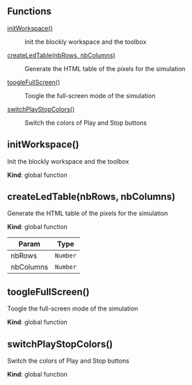 ## Functions

<dl>
<dt><a href="#initWorkspace">initWorkspace()</a></dt>
<dd><p>Init the blockly workspace and the toolbox</p>
</dd>
<dt><a href="#createLedTable">createLedTable(nbRows, nbColumns)</a></dt>
<dd><p>Generate the HTML table of the pixels for the simulation</p>
</dd>
<dt><a href="#toogleFullScreen">toogleFullScreen()</a></dt>
<dd><p>Toogle the full-screen mode of the simulation</p>
</dd>
<dt><a href="#switchPlayStopColors">switchPlayStopColors()</a></dt>
<dd><p>Switch the colors of Play and Stop buttons</p>
</dd>
</dl>

<a name="initWorkspace"></a>

## initWorkspace()
Init the blockly workspace and the toolbox

**Kind**: global function  
<a name="createLedTable"></a>

## createLedTable(nbRows, nbColumns)
Generate the HTML table of the pixels for the simulation

**Kind**: global function  

| Param | Type |
| --- | --- |
| nbRows | <code>Number</code> | 
| nbColumns | <code>Number</code> | 

<a name="toogleFullScreen"></a>

## toogleFullScreen()
Toogle the full-screen mode of the simulation

**Kind**: global function  
<a name="switchPlayStopColors"></a>

## switchPlayStopColors()
Switch the colors of Play and Stop buttons

**Kind**: global function  
